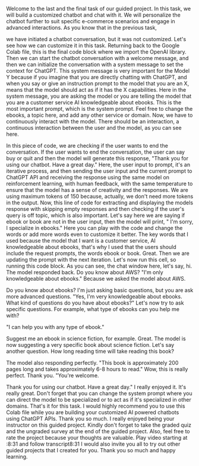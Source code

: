 Welcome to the last and the final task of our guided project. In this task, we will build a customized chatbot and chat with it. We will personalize the chatbot further to suit specific e-commerce scenarios and engage in advanced interactions. As you know that in the previous task,

we have initiated a chatbot conversation, but it was not customized. Let's see how we can customize it in this task. Returning back to the Google Colab file, this is the final code block where we import the OpenAI library. Then we can start the chatbot conversation with a welcome message, and then we can initialize the conversation with a system message to set the context for ChatGPT. This system message is very important for the Model Y because if you imagine that you are directly chatting with ChatGPT, and when you say or give an instruction prompt to the model that you are an X, means that the model should act as if it has the X capabilities. Here in the system message, you are asking the model or you are telling the model that you are a customer service AI knowledgeable about ebooks. This is the most important prompt, which is the system prompt. Feel free to change the ebooks, a topic here, and add any other service or domain. Now, we have to continuously interact with the model. There should be an interaction, a continuous interaction between the user and the model, as you can see here.

In this piece of code, we are checking if the user wants to end the conversation. If the user wants to end the conversation, the user can say buy or quit and then the model will generate this response, "Thank you for using our chatbot. Have a great day." Here, the user input to prompt, it's an iterative process, and then sending the user input and the current prompt to ChatGPT API and receiving the response using the same model on reinforcement learning, with human feedback, with the same temperature to ensure that the model has a sense of creativity and the responses. We are using maximum tokens of 150 because, actually, we don't need more tokens in the output. Now, this line of code for extracting and displaying the models response with skipping empty responses and then checking if the user's query is off topic, which is also important. Let's say here we are saying if ebook or book are not in the user input, then the model will print, " I'm sorry, I specialize in ebooks." Here you can play with the code and change the words or add more words even to customize it better. The key words that I used because the model that I want is a customer service, AI knowledgeable about ebooks, that's why I used that the users should include the request prompts, the words ebook or book. Great. Then we are updating the prompt with the next iteration. Let's now run this cell, so running this code block. As you can see, the chat window here, let's say, hi. The model responded back. Do you know about AWS? "I'm only knowledgeable about ebooks." Because we asked the model about AWS.

Do you know about ebooks? I'm just asking basic questions, but you are ask more advanced questions. "Yes, I'm very knowledgeable about ebooks. What kind of questions do you have about ebooks?" Let's now try to ask specific questions. For example, what type of ebooks can you help me with?

"I can help you with any type of ebook."

Suggest me an ebook in science fiction, for example. Great. The model is now suggesting a very specific book about science fiction. Let's say another question. How long reading time will take reading this book?

The model also responding perfectly. "This book is approximately 200 pages long and takes approximately 6-8 hours to read." Wow, this is really perfect. Thank you. "You're welcome.

Thank you for using our chatbot. Have a great day." I really enjoyed it. It's really great. Don't forget that you can change the system prompt where you can direct the model to be specialized or to act as if it's specialized in other domains. That's it for this task. I would highly recommend you to use this Colab file while you are building your customized AI powered chatbots using ChatGPT APIs. Thank you so much. I really enjoyed being your instructor on this guided project. Kindly don't forget to take the graded quiz and the ungraded survey at the end of the guided project. Also, feel free to rate the project because your thoughts are valuable.
Play video starting at :8:31 and follow transcript8:31
I would also invite you all to try out other guided projects that I created for you. Thank you so much and happy learning.

